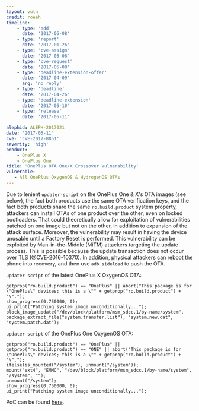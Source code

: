 ```yaml
---
layout: vuln
credit: roeeh
timeline:
    - type: 'add'
      date: '2017-05-08'
    - type: 'report'
      date: '2017-01-26'
    - type: 'cve-assign'
      date: '2017-05-08'
    - type: 'cve-request'
      date: '2017-05-08'
    - type: 'deadline-extension-offer'
      date: '2017-04-09'
      arg: 'no reply'
    - type: 'deadline'
      date: '2017-04-26'
    - type: 'deadline-extension'
      date: '2017-05-10'
    - type: 'release'
      date: '2017-05-11'
      
alephid: ALEPH-2017021
date: '2017-05-11'   
cve: 'CVE-2017-8851'
severity: 'high'
product:
    - OnePlus X
    - OnePlus One
title: 'OnePlus OTA One/X Crossover Vulnerability'
vulnerable:
   - All OnePlus OxygenOS & HydrogenOS OTAs
---
```

Due to lenient `updater-script` on the OnePlus One & X's OTA images (see below), the fact both products use the same OTA verification keys, and the fact both products share the same `ro.build.product` system property, attackers can install OTAs of one product over the other, even on locked bootloaders. That could theoretically allow for exploitation of vulnerabilities patched on one image but not on the other, in addition to expansion of the attack surface. Moreover, the vulnerability may result in having the device unusable until a Factory Reset is performed. This vulnerability can be exploited by Man-in-the-Middle (MiTM) attackers targeting the update process. This is possible because the update transaction does not occur over TLS (@CVE-2016-10370). In addition, physical attackers can reboot the phone into recovery, and then use `adb sideload` to push the OTA.

`updater-script` of the latest OnePlus X OxygenOS OTA:
```terminal
getprop("ro.build.product") == "OnePlus" || abort("This package is for \"OnePlus\" devices; this is a \"" + getprop("ro.build.product") + "\".");
show_progress(0.750000, 0);
ui_print("Patching system image unconditionally...");
block_image_update("/dev/block/platform/msm_sdcc.1/by-name/system", package_extract_file("system.transfer.list"), "system.new.dat", "system.patch.dat");
```

`updater-script` of the OnePlus One OxygenOS OTA:
```terminal
getprop("ro.build.product") == "OnePlus" || getprop("ro.build.product") == "ONE" || abort("This package is for \"OnePlus\" devices; this is a \"" + getprop("ro.build.product") + "\".");
ifelse(is_mounted("/system"), unmount("/system"));
mount("ext4", "EMMC", "/dev/block/platform/msm_sdcc.1/by-name/system", "/system", "");
unmount("/system");
show_progress(0.750000, 0);
ui_print("Patching system image unconditionally...");
```

PoC can be found [here](https://github.com/alephsecurity/research/tree/master/OnePlusOTA).
